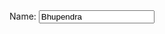 <script src="https://ajax.googleapis.com/ajax/libs/jquery/3.4.1/jquery.min.js"></script>
<script src="../noname/scripts/main.js"></script>
 
<div id="d1">
 <label for="inpName">Name: </label>
<input type="text" id="inpName" value="Bhupendra" />
</div>



